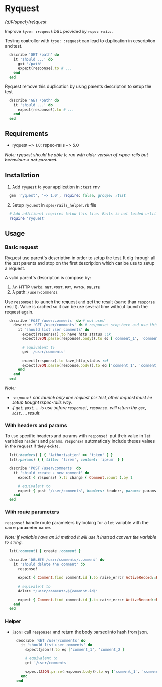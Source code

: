 # Ryquest

*(d)R(spec)y(re)quest*

Improve `type: :request` DSL provided by `rspec-rails`.

Testing controller with `type: :request` can lead to duplication in description and test.
```ruby
  describe 'GET /path' do
    it 'should ...' do
      get '/path'
      expect(response).to # ...
    end
  end
```

Ryquest remove this duplication by using parents description to setup the test.
```ruby
  describe 'GET /path' do
    it 'should ...' do
      expect(response!).to # ...
    end
  end
```

## Requirements

- ryquest ~> 1.0: rspec-rails ~> 5.0

*Note: ryquest should be able to run with older version of rspec-rails but behaviour is not garented.*

## Installation

1. Add `ryquest` to your application in `:test` env
  ```ruby
    gem 'ryquest', '~> 1.0', require: false, groupe: :test
  ```
2. Setup `ryquest` in `spec/rails_helper.rb` file
  ```ruby
    # Add additional requires below this line. Rails is not loaded until this point!
    require 'ryquest'
  ```

## Usage

### Basic request

Ryquest use parent's description in order to setup the test.
It dig through all the test parents and stop on the first description which can be use to setup a request.

A valid parent's description is compose by:
1. An HTTP verbs: `GET`, `POST`, `PUT`, `PATCH`, `DELETE`
2. A path: `/user/comments`

Use `response!` to launch the request and get the result (same than `response` result).
Value is cached so it can be use several time without launch the request again.

```ruby
  describe 'POST /user/comments' do # not used
    describe 'GET /user/comments' do # response! stop here and use this description
      it 'should list user comments' do
        expect(response!).to have_http_status :ok
        expect(JSON.parse(response!.body)).to eq ['comment_1', 'comment_2']

        # equivalent to
        get '/user/comments'

        expect(response).to have_http_status :ok
        expect(JSON.parse(response.body)).to eq ['comment_1', 'comment_2']
      end
    end
  end
```

*Note:*
- *`response!` can launch only one request per test, other request must be setup trought rspec-rails way.*
- *if `get`, `post`, ... is use before `response!`, `response!` will return the `get`, `post`, ... result.*

### With headers and params

To use specific headers and params with `response!`, put their value in `let` variables `headers` and `params`.
`response!` automaticaly include theses values in the request if they exists.

```ruby
  let(:headers) { { 'Authorization' => 'token' } }
  let(:params) { { title: 'lorem', content: 'ipsum' } }

  describe 'POST /user/comments' do
    it 'should create a new comment' do
      expect { response! }.to change { Comment.count }.by 1

      # equivalent to
      expect { post '/user/comments', headers: headers, params: params }.to change { Comment.count }.by 1
    end
  end
```

### With route parameters

`response!` handle route parameters by looking for a `let` variable with the same parameter name.

*Note: if variable have an `id` method it will use it instead convert the variable to string.*

```ruby
  let(:comment) { create :comment }

  describe 'DELETE /user/comments/:comment' do
    it 'should delete the comment' do
      response!

      expect { Comment.find comment.id }.to raise_error ActiveRecord::RecordNotFound

      # equivalent to
      delete "/user/comments/${comment.id}"

      expect { Comment.find comment.id }.to raise_error ActiveRecord::RecordNotFound
    end
  end
```

### Helper

* `json!` call `response!` and return the body parsed into hash from json.
  ```ruby
    describe 'GET /user/comments' do
      it 'should list user comments' do
        expect(json!).to eq ['comment_1', 'comment_2']

        # equivalent to
        get '/user/comments'

        expect(JSON.parse(response.body)).to eq ['comment_1', 'comment_2']
      end
    end
  ```

